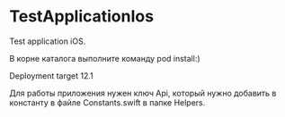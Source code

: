 # TestApplicationIos
Test application iOS.

В корне каталога выполните команду pod install:)

Deployment target 12.1

Для работы приложения нужен ключ Api, который нужно добавить в константу в файле Constants.swift в папке Helpers. 
